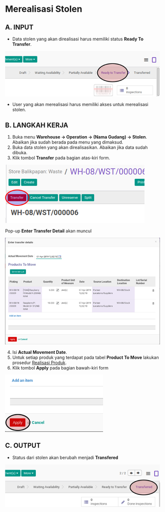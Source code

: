 # Merealisasi Stolen

## A. INPUT

* Data stolen yang akan direalisasi harus memiliki status **Ready To Transfer**.

![](../../img/stolen/status-ready-to-transfer.png)

* User yang akan merealisasi harus memiliki akses untuk merealisasi stolen.

## B. LANGKAH KERJA

1. Buka menu **Warehouse -> Operation -> (Nama Gudang) -> Stolen**. Abaikan jika sudah berada
pada menu yang dimaksud.
2. Buka data stolen yang akan direalisasikan. Abaikan jika data sudah dibuka.
3. Klik tombol **Transfer** pada bagian atas-kiri form.

![](../../img/stolen/tombol-transfer.png)

Pop-up **Enter Transfer Detail** akan muncul

![](../../img/stolen/pop-up-enter-transfer-detail.png)

4. Isi **Actual Movement Date**.
5. Untuk setiap produk yang terdapat pada tabel **Product To Move** lakukan prosedur [Realisasi Produk](./transfer-produk.md).
6. Klik tombol **Apply** pada bagian bawah-kiri form

![](../../img/stolen/tombol-apply-transfer-detail.png)

## C. OUTPUT

* Status dari stolen akan berubah menjadi **Transfered**

![](../../img/stolen/status-transfered.png)
